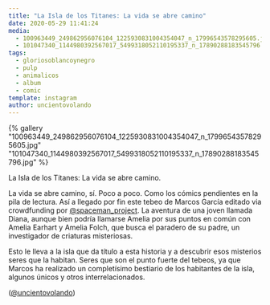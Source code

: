 ```yaml
---
title: "La Isla de los Titanes: La vida se abre camino"
date: 2020-05-29 11:41:24
media: 
  - 100963449_249862956076104_1225930831004354047_n_17996543578295605.jpg
  - 101047340_1144980392567017_5499318052110195337_n_17890288183545796.jpg
tags: 
  - gloriosoblancoynegro
  - pulp
  - animalicos
  - album
  - comic
template: instagram
author: uncientovolando
---
```


{% gallery "100963449_249862956076104_1225930831004354047_n_17996543578295605.jpg" "101047340_1144980392567017_5499318052110195337_n_17890288183545796.jpg" %}

La Isla de los Titanes: La vida se abre camino.

La vida se abre camino, sí. Poco a poco. Como los cómics pendientes en la pila de lectura. Así a llegado por fin este tebeo de Marcos García editado via crowdfunding por [@spaceman_project](https://instagram.com/spaceman_project). La aventura de una joven llamada Diana, aunque bien podría llamarse Amelia por sus puntos en común con Amelia Earhart y Amelia Folch, que busca el paradero de su padre, un investigador de criaturas misteriosas.

Esto le lleva a la isla que da título a esta historia y a descubrir esos misterios seres que la habitan. Seres que son el punto fuerte del tebeos, ya que Marcos ha realizado un completísimo bestiario de los habitantes de la isla, algunos únicos y otros interrelacionados.

([@uncientovolando](https://instagram.com/uncientovolando))
